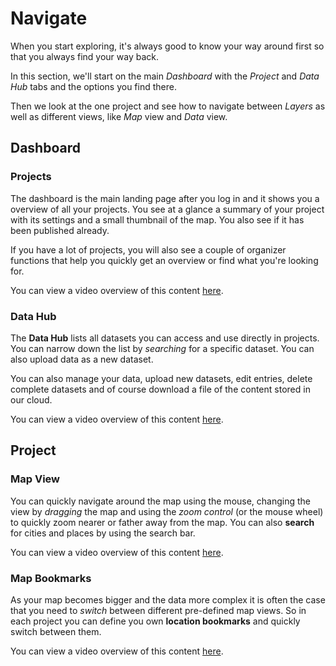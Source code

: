 # Navigate

When you start exploring, it's always good to know your way around first
so that you always find your way back.

In this section, we'll start on the main _Dashboard_ with the _Project_ and
_Data Hub_ tabs and the options you find there.

Then we look at the one project and see how to navigate between _Layers_ as
well as different views, like _Map_ view and _Data_ view. 

## Dashboard

### Projects

The dashboard is the main landing page after you log in and it
shows you a overview of all your projects. You see at a glance a summary of
your project with its settings and a small thumbnail of the map. You also 
see if it has been published already.

If you have a lot of projects, you will also see a couple of organizer 
functions that help you quickly get an overview or find what you're looking
for.

You can view a video overview of this content [here](https://www.here.xyz/assets/videos/projects-dashboard.mp4).

### Data Hub

The **Data Hub** lists all datasets you can access and use directly
in projects. You can narrow down the list by _searching_ for a specific
dataset. You can also upload data as a new dataset.

You can also manage your data, upload new datasets, edit entries, delete complete datasets and of course download a file of the content stored 
in our cloud.

You can view a video overview of this content [here](https://www.here.xyz/assets/videos/data-hub.mp4).

## Project

### Map View

You can quickly navigate around the map using the mouse, changing the view
by _dragging_ the map and using the _zoom control_ (or the mouse wheel) to
quickly zoom nearer or father away from the map. You can also **search** for cities and places by using the search bar.

You can view a video overview of this content [here](https://www.here.xyz/assets/videos/navigate-map.mp4).

### Map Bookmarks

As your map becomes bigger and the data more complex it is often the case 
that you need to _switch_ between different pre-defined map views. So in each
project you can define you own **location bookmarks** and quickly switch 
between them.

You can view a video overview of this content [here](https://www.here.xyz/assets/videos/navigate-bookmarks.mp4).